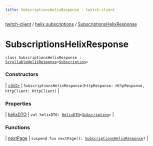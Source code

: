 ```yaml
---
title: SubscriptionsHelixResponse - twitch-client
---
```


[twitch-client](../../index.html) / [helix.subscriptions](../index.html) / [SubscriptionsHelixResponse](./index.html)

# SubscriptionsHelixResponse

`class SubscriptionsHelixResponse : `[`ScrollableHelixResponse`](../../helix.http.model/-scrollable-helix-response/index.html)`<`[`Subscription`](../../helix.subscriptions.model/-subscription/index.html)`>`

### Constructors

| [&lt;init&gt;](-init-.html) | `SubscriptionsHelixResponse(httpResponse: HttpResponse, httpClient: HttpClient)` |

### Properties

| [helixDTO](helix-d-t-o.html) | `val helixDTO: `[`HelixDTO`](../../helix.http.model/-helix-d-t-o/index.html)`<`[`Subscription`](../../helix.subscriptions.model/-subscription/index.html)`>` |

### Functions

| [nextPage](next-page.html) | `suspend fun nextPage(): `[`SubscriptionsHelixResponse`](./index.html)`?` |

